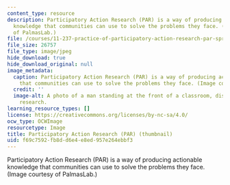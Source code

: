 ```yaml
---
content_type: resource
description: Participatory Action Research (PAR) is a way of producing actionable
  knowledge that communities can use to solve the problems they face. (Image courtesy
  of PalmasLab.)
file: /courses/11-237-practice-of-participatory-action-research-par-spring-2016/f69c7592fb8dd6e4e8ed957e264ebbf3_11-237S162-th.jpg
file_size: 26757
file_type: image/jpeg
hide_download: true
hide_download_original: null
image_metadata:
  caption: Participatory Action Research (PAR) is a way of producing actionable knowledge
    that communities can use to solve the problems they face. (Image courtesy of PalmasLab.)
  credit: ''
  image-alt: A photo of a man standing at the front of a classroom, discussing community
    research.
learning_resource_types: []
license: https://creativecommons.org/licenses/by-nc-sa/4.0/
ocw_type: OCWImage
resourcetype: Image
title: Participatory Action Research (PAR) (thumbnail)
uid: f69c7592-fb8d-d6e4-e8ed-957e264ebbf3
---
```

Participatory Action Research (PAR) is a way of producing actionable knowledge that communities can use to solve the problems they face. (Image courtesy of PalmasLab.)